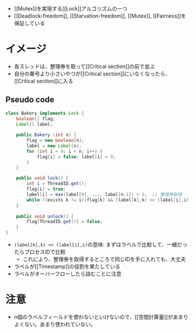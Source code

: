 - [[Mutex]]を実現する[[Lock]]アルゴリズムの一つ
- [[Deadlock-freedom]], [[Starvation-freedom]], [[Mutex]], [[Fairness]]を保証している
# イメージ
- 各スレッドは、整理券を取って[[Critical section]]の前で並ぶ
- 自分の番号より小さいやつが[[Critical section]]にいなくなったら、[[Critical section]]に入る
## Pseudo code
```java
class Bakery implements Lock {
	boolean[] flag;
	Label[] label;
	
	public Bakery (int n) {
		flag = new boolean[n];
		label = new Label[n];
		for (int i = 0; i < n; i++) {
			flag[i] = false; label[i] = 0;
		}
	}

	public void lock() {
		int i = ThreadID.get();
		flag[i] = true;
		label[i] = max(label[0], ..., label[n-1]) + 1;  // 整理券取得
		while ((exists k != i)(flag[k] && (label[k],k) << (label[i],i))) {};
	}
	
	public void unlock() {
		flag[ThreadID.get()] = false;
	}
}
```
- `(label[k],k) << (label[i],i)`の意味: まずはラベルで比較して、一緒だったらプロセスIDで比較
	- これにより、整理券を取得するところで同じIDを手に入れても、大丈夫
- ラベルが[[Timestamp]]の役割を果たしている
- ラベルがオーバーフローしたら詰むことに注意

# 注意
- n個のラベルフィールドを使わないといけないので、[[空間計算量]]があまりよくない。あまり使われていない。
